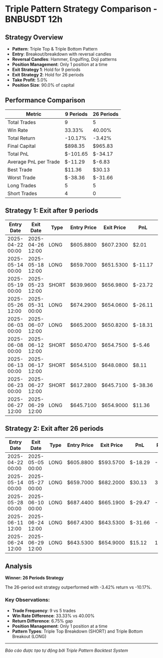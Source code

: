 # Triple Pattern Strategy Comparison - BNBUSDT 12h

## Strategy Overview
- **Pattern**: Triple Top & Triple Bottom Pattern
- **Entry**: Breakout/breakdown with reversal candles
- **Reversal Candles**: Hammer, Engulfing, Doji patterns
- **Position Management**: Only 1 position at a time
- **Exit Strategy 1**: Hold for 9 periods
- **Exit Strategy 2**: Hold for 26 periods
- **Take Profit**: 5.0%
- **Position Size**: 90.0% of capital

## Performance Comparison

| Metric | 9 Periods | 26 Periods |
|--------|-----------|------------|
| Total Trades | 9 | 5 |
| Win Rate | 33.33% | 40.00% |
| Total Return | -10.17% | -3.42% |
| Final Capital | $898.35 | $965.83 |
| Total PnL | $-101.65 | $-34.17 |
| Average PnL per Trade | $-11.29 | $-6.83 |
| Best Trade | $11.36 | $30.13 |
| Worst Trade | $-38.36 | $-31.66 |
| Long Trades | 5 | 5 |
| Short Trades | 4 | 0 |

## Strategy 1: Exit after 9 periods

| Entry Date | Exit Date | Type | Entry Price | Exit Price | PnL | PnL % | Pattern Type | Exit Reason | Bars Held |
|------------|-----------|------|-------------|------------|-----|-------|-------------|-------------|-----------|
| 2025-04-22 00:00 | 2025-04-26 12:00 | LONG | $605.8800 | $607.2300 | $2.01 | 0.22% | triple_bottom_breakout | Time | 9 |
| 2025-05-14 00:00 | 2025-05-18 12:00 | LONG | $659.7000 | $651.5300 | $-11.17 | -1.24% | triple_bottom_breakout | Time | 9 |
| 2025-05-19 00:00 | 2025-05-23 12:00 | SHORT | $639.9600 | $656.9800 | $-23.72 | -2.66% | triple_top_breakdown | Time | 9 |
| 2025-05-26 12:00 | 2025-05-31 00:00 | LONG | $674.2900 | $654.0600 | $-26.11 | -3.00% | triple_bottom_breakout | Time | 9 |
| 2025-06-03 00:00 | 2025-06-07 12:00 | LONG | $665.2000 | $650.8200 | $-18.31 | -2.16% | triple_bottom_breakout | Time | 9 |
| 2025-06-08 00:00 | 2025-06-12 12:00 | SHORT | $650.4700 | $654.7500 | $-5.46 | -0.66% | triple_top_breakdown | Time | 9 |
| 2025-06-13 00:00 | 2025-06-17 12:00 | SHORT | $654.5100 | $648.0800 | $8.11 | 0.98% | triple_top_breakdown | Time | 9 |
| 2025-06-23 00:00 | 2025-06-27 12:00 | SHORT | $617.2800 | $645.7100 | $-38.36 | -4.61% | triple_top_breakdown | Time | 9 |
| 2025-06-27 12:00 | 2025-06-29 12:00 | LONG | $645.7100 | $654.9000 | $11.36 | 1.42% | triple_bottom_breakout | End | 4 |

## Strategy 2: Exit after 26 periods

| Entry Date | Exit Date | Type | Entry Price | Exit Price | PnL | PnL % | Pattern Type | Exit Reason | Bars Held |
|------------|-----------|------|-------------|------------|-----|-------|-------------|-------------|-----------|
| 2025-04-22 00:00 | 2025-05-05 00:00 | LONG | $605.8800 | $593.5700 | $-18.29 | -2.03% | triple_bottom_breakout | Time | 26 |
| 2025-05-14 00:00 | 2025-05-27 00:00 | LONG | $659.7000 | $682.2000 | $30.13 | 3.41% | triple_bottom_breakout | Time | 26 |
| 2025-05-28 00:00 | 2025-06-10 00:00 | LONG | $687.4400 | $665.1900 | $-29.47 | -3.24% | triple_bottom_breakout | Time | 26 |
| 2025-06-11 12:00 | 2025-06-24 12:00 | LONG | $667.4300 | $643.5300 | $-31.66 | -3.58% | triple_bottom_breakout | Time | 26 |
| 2025-06-24 12:00 | 2025-06-29 12:00 | LONG | $643.5300 | $654.9000 | $15.12 | 1.77% | triple_bottom_breakout | End | 10 |

## Analysis

**Winner: 26 Periods Strategy**

The 26-period exit strategy outperformed with -3.42% return vs -10.17%.

### Key Observations:
- **Trade Frequency**: 9 vs 5 trades
- **Win Rate Difference**: 33.33% vs 40.00%
- **Return Difference**: 6.75% gap
- **Position Management**: Only 1 position at a time
- **Pattern Types**: Triple Top Breakdown (SHORT) and Triple Bottom Breakout (LONG)

---
*Báo cáo được tạo tự động bởi Triple Pattern Backtest System*
